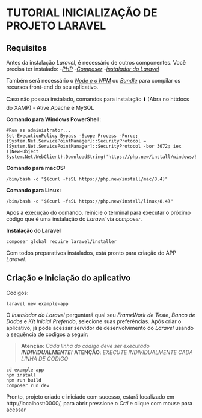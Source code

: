 # TUTORIAL INICIALIZAÇÃO DE PROJETO LARAVEL

## Requisitos

Antes da instalação *Laravel*, é necessário de outros componentes. Você precisa ter instalado:
-[*PHP*](https://php.net/)
-[*Composer*](https://getcomposer.org/)
-[*instalador do Laravel*](https://github.com/laravel/installer) 

Também será necessário o *[Node e o NPM](https://nodejs.org/)* ou [*Bundle*](https://bun.sh/) para compilar os recursos front-end do seu aplicativo.

Caso não possua instalado, comandos para instalação ⬇️ (Abra no httdocs do XAMP) - Ative Apache e MySQL

**Comando para Windows PowerShell:**
    
    #Run as administrator...
    Set-ExecutionPolicy Bypass -Scope Process -Force; [System.Net.ServicePointManager]::SecurityProtocol = [System.Net.ServicePointManager]::SecurityProtocol -bor 3072; iex ((New-Object System.Net.WebClient).DownloadString('https://php.new/install/windows/8.4'))

**Comando para macOS:**

    /bin/bash -c "$(curl -fsSL https://php.new/install/mac/8.4)"

**Comando para Linux:**

    /bin/bash -c "$(curl -fsSL https://php.new/install/linux/8.4)"

Apos a execução do comando, reinicie o terminal para executar o próximo código que é uma instalação do *Laravel* via *composer*.

**Instalação do Laravel**

    composer global require laravel/installer

Com todos preparativos instalados, está pronto para criação do APP *Laravel*.

## Criação e Iniciação do aplicativo 

Codigos:

    laravel new example-app

O *Instalador do Laravel* perguntará qual seu *FrameWork de Teste*, *Banco de Dados* e *Kit Inicial Preferido*, selecione suas preferências.
Após criar o aplicativo, já pode acessar servidor de desenvolvimento do *Laravel* usando a sequência de codigos a seguir:

> **Atenção**: *Cada linha do código deve ser executado **INDIVIDUALMENTE!***
> **ATENÇÃO**: *EXECUTE INDIVIDUALMENTE CADA LINHA DE CÓDIGO*

    cd example-app
    npm install
    npm run build
    composer run dev

 Pronto, projeto criado e iniciado com sucesso, estará localizado em http://localhost:0000/, para abrir pressione o *Crtl* e clique com mouse para acessar
